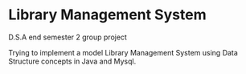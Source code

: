 # Library Management System

D.S.A end semester 2 group project

Trying to implement a model Library Management System using Data Structure concepts in Java and Mysql.

